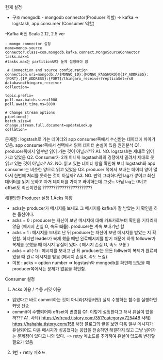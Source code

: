 현재 설정
- 구조
mongodb - mongodb connector(Producer 역할) -> kafka -> logstash, app consumer (Consumer 역할)

-Kafka 버전
Scala 2.12, 2.5 ver
```
- mongo connector 설정
name=mongo-source
connector.class=com.mongodb.kafka.connect.MongoSourceConnector
tasks.max=1
#tasks.max는 partition보다 높게 설정해야 함

 # Connection and source configuration
connection.uri=mongodb://{MONGO_ID}:{MONGO_PASSWORD}@{IP_ADDRESS}:{PORT},{IP_ADDRESS}:{PORT}/thingarx_receiver?replicaSet=rs0
database=thingarx_receiver
collection=

topic.prefix=
poll.max.batch.size=1000
poll.await.time.ms=5000

# Change stream options
pipeline=[]
batch.size=0
change.stream.full.document=updateLookup
collation=
```
문제점 : logstash로 가는 데이터와 app consumer쪽에서 수신받는 데이터에 차이가 있음. app consumer쪽에서 선택해서 읽어 데이터 손실이 있음
   원인분석
   Q1. producer쪽에서 일부만 읽어 가는 것이 아닐까???
   A1. NO. logstash는 제대로 읽어가고 있었음
   Q2. Consumer가 2개 이니까 logstash와의 경쟁에서 밀려서 제대로 못 읽고 있는 것이 아닐까?
   A2. NO. 읽고 있는 데이터 양을 확인해 보니 logstash와 app consumer는 비슷한 양으로 읽고 있었음
   Q3. producer 쪽에서 보내는 데이터 양이 많아서 한번에 처리를 못하는 것이 아닐까?
   A3. NO. 만약 그러하다면 lag가 쌓이고 최신 데이터를 읽지 못하고 과거 데이터를 가지고 와야하는데 그것도 아님 lag는 0이고 offset도 최신이었음
   ???????????????????????

해결방안
Producer 설정
1.Acks 이용
- acks는 producer가 메시지를 보내고 그 메시지를 kafka가 잘 받았는 지 확인을 하는 옵션이다.
- acks = 0 : producer는 자신이 보낸 메시지에 대해 카프카로부터 확인을 기다리지 않음 (메시지 손실 O, 속도 빠름). producer는 계속 보내기만 함
- acks = 1 : 메시지를 보내고 난 뒤 producer는 자신이 보낸 메시지를 받았는 지 확인함. 하지만 leader가 복제 했을 때만 완료메시지를 받기 때문에 하위 follower가 복제를 못했을 때 메시지 유실이 있다.
            ( 메시지 손실 O, 속도 보통 )
- acks = all(-1) : 메시지를 보내고 난 뒤 producer는 모든 follwer이 복제가 완료되었을 때 완료 메시지를 받음 (메시지 손실X, 속도 느림)
- 이용 : acks = option number
=> logstash와 mongodb를 확인해 보았을 때 producer쪽에서는 문제가 없음을 확인함.

Consumer 설정
1. Acks 이용 / 수동 커밋 이용
- 읽었다고 바로 commit하는 것이 아니라(자동커밋) 실제 수행하는 함수를 실행하면 커밋 전송
- commit이 수행되어야 offset이 변경됨
Q1. 이렇게 설정한다고 해서 유실이 없을까???
A1. 사례) https://wfreud.tistory.com/351?category=725448 
    사례) https://hahahia.tistory.com/158
해당 블로그의 글을 보면 다음 일부 메시지가 유실되어도 다음 메시지가 성공했다는 응답을 전송하면 해결하지 않고 그냥 넘어가는 문제점이 있다고 나와 있다.
=> retry 메소드를 추가하여 유실이 없도록 변경할 필요가 있음
2. 1번 + retry 메소드

